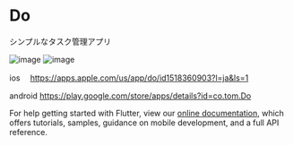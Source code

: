# Do

シンプルなタスク管理アプリ

![image](https://user-images.githubusercontent.com/62689795/99345880-b3d31680-28d6-11eb-8282-b4133f1d9aa9.png)
![image](https://user-images.githubusercontent.com/62689795/99345825-89815900-28d6-11eb-8706-9a67d250c2d7.png)

 ios　         https://apps.apple.com/us/app/do/id1518360903?l=ja&ls=1

 android     https://play.google.com/store/apps/details?id=co.tom.Do
 
 

For help getting started with Flutter, view our
[online documentation](https://flutter.dev/docs), which offers tutorials,
samples, guidance on mobile development, and a full API reference.
